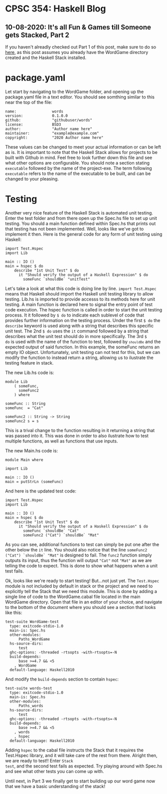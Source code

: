 # CPSC 354: Haskell Blog  

## 10-08-2020:  It's all Fun & Games till Someone gets Stacked, Part 2

If you haven't alreadly checked out Part 1 of this post, make sure to do so <a href="https://github.com/GaryZ700/Haskell_Blog/blob/master/blog4.md">here</a>, as this post assumes you already have the WordGame directory created and the Haskell Stack installed. 

# package.yaml
Let start by navigating to the WordGame folder, and opening up the package.yaml file in a text editor. You should see somthing similar to this near the top of the file:
<pre><code>name:                words
version:             0.1.0.0
github:              "githubuser/words"
license:             BSD3
author:              "Author name here"
maintainer:          "example@example.com"
copyright:           "2020 Author name here"
</code></pre>
These values can be changed to meet your actual information or can be left as is. It is important to note that the Haskell Stack allows for projects to be built with Github in mind. Feel free to look further down this file and see what other options are configurable. You should note a section stating <code>executable</code> followed by the name of the project-exe. The term following <code>executable</code> refers to the name of the executable to be built, and can be changed to your pleasing.

# Testing
Another very nice feature of the Haskell Stack is automated unit testing. Enter the test folder and from there open up the Spec.hs file to set up unit testing. You should a main function defined within Spec.hs that prints out that testing has not been implemented. Well, looks like we've got to implement it then. Here is the general code for any form of unit testing using Haskell: 
<pre><code>import Test.Hspec
import Lib

main :: IO ()
main = hspec $ do
    describe "1st Unit Test" $ do
      it "Should verify the output of a Haskell Expression" $ do
        someFunc `shouldBe` "unitTest"
</code></pre>
Let's take a look at what this code is doing line by line. <code>import Test.Hspec</code> means that Haskell should import the Haskell unit testing library to allow testing. Lib.hs is imported to provide accesss to its methods here for unit testing. A main function is declared here to signal the entry point of test code execution. The hspec function is called in order to start the unit testing process. It it followed by <code>$ do</code> to indicate each sublevel of code that provides further information on the testing process. Under the first <code>$ do</code> the <code>describe</code> keyword is used along with a string that describes this specific unit test. The 2nd <code>$ do</code> uses the <code>it</code> command followed by a string that describes what the unit test should do in more specifically. The 3rd <code>$ do</code> is used with the name of the function to test, followed by <code>`shouldBe`</code> and the expected output of said function. In this example, the someFunc returns an empty IO object. Unfortunately, unit testing can not test for this, but we can modify the function to instead return a string, allowing us to ilustrate the testing feature in stack. 

The new Lib.hs code is: 
<pre><code>module Lib
    ( someFunc,
      someFunc2
    ) where

someFunc :: String
someFunc  = "Cat"

someFunc2 :: String -> String
someFunc2 s = s
</code></pre>
This is a trival change to the function resulting in it returning a string that was passed into it. This was done in order to also ilustrate how to test multiple functions, as well as functions that use inputs.

The new Main.hs code is: 
<pre><code>module Main where

import Lib

main :: IO ()
main = putStrLn (someFunc)
</code></pre>

And here is the updated test code: 
<pre><code>import Test.Hspec
import Lib

main :: IO ()
main = hspec $ do
    describe "1st Unit Test" $ do
      it "Should verify the output of a Haskell Expression" $ do
        someFunc `shouldBe` "Cat"
        someFunc2 ("Cat") `shouldBe` "Mat"
</code></pre>
As you can see, additional functions to test can simply be put one after the other below the <code>it</code> line. You should also notice that the line <code>someFunc2 ("Cat") \`shouldBe\` "Mat"</code> is designed to fail. The <code>func2</code> function simply outputs its input, thus the function will output <code>"Cat"</code> not <code>"Mat"</code> as we are telling the code to expect. This is done to show what happens when a unit test fails. 

Ok, looks like we're ready to start testing! But...not just yet. The <code>Test.Hspec</code> module is not included by default in stack or the project and we need to explicitly tell the Stack that we need this module. This is done by adding a single line of code to the WordGame.cabal file located in the main WordGame directory. Open that file in an editor of your choice, and navigate to the bottom of the document where you should see a section that looks like this: 
<pre><code>test-suite WordGame-test
  type: exitcode-stdio-1.0
  main-is: Spec.hs
  other-modules:
      Paths_WordGame
  hs-source-dirs:
      test
  ghc-options: -threaded -rtsopts -with-rtsopts=-N
  build-depends:
      base >=4.7 && <5
    , WordGame
  default-language: Haskell2010</code></pre>
And modify the <code>build-depends</code> section to contain <code>hspec</code>:
<pre><code>test-suite words-test
  type: exitcode-stdio-1.0
  main-is: Spec.hs
  other-modules:
      Paths_words
  hs-source-dirs:
      test
  ghc-options: -threaded -rtsopts -with-rtsopts=-N
  build-depends:
      base >=4.7 && <5
    , words
    , hspec
  default-language: Haskell2010</code></pre>
Adding <code>hspec</code> to the cabal file instructs the Stack that it requires the Test.Hspec library, and it will take care of the rest from there. Alright then, we are ready to test!! Enter <code>Stack test</code>, and the second test fails as expected. Try playing around with Spec.hs and see what other tests you can come up with.

Until next, in Part 3 we finally get to start building up our word game now that we have a basic understanding of the stack!
